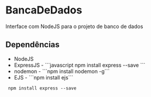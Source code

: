 # BancaDeDados
 Interface com NodeJS para o projeto de banco de dados
 
 ## Dependências
 
 <ul>
 <li>NodeJS</li>
 <li>ExpressJS - ```javascript
  npm install express --save
  ```</li>
 <li>nodemon - ```npm install nodemon -g```</li>
 <li>EJS - ```npm install ejs```</li>
 </ul>
 
 ```cli
  npm install express --save
  ```
